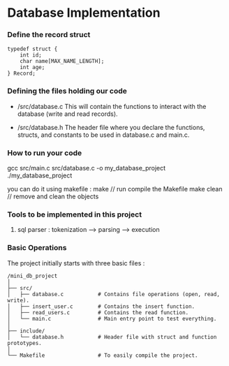 # Database Implementation 




### Define the record struct 
```
typedef struct {
    int id;
    char name[MAX_NAME_LENGTH];
    int age;
} Record;
```

### Defining the files holding our code 
* /src/database.c
This will contain the functions to interact with the database (write and read records).

* /src/database.h
The header file where you declare the functions, structs, and constants to be used in database.c and main.c.


### How to run your code 
gcc src/main.c src/database.c -o my_database_project
./my_database_project

you can do it using makefile : 
make // run compile the Makefile
make clean // remove and clean the objects



### Tools to be implemented in this project

1. sql parser : tokenization --> parsing --> execution 


### Basic Operations

The project initially starts with three basic files : 

```
/mini_db_project
│
├── src/
│   ├── database.c           # Contains file operations (open, read, write).
│   ├── insert_user.c        # Contains the insert function.
│   ├── read_users.c         # Contains the read function.
│   └── main.c               # Main entry point to test everything.
│
├── include/
│   └── database.h           # Header file with struct and function prototypes.
│
└── Makefile                 # To easily compile the project.

```

